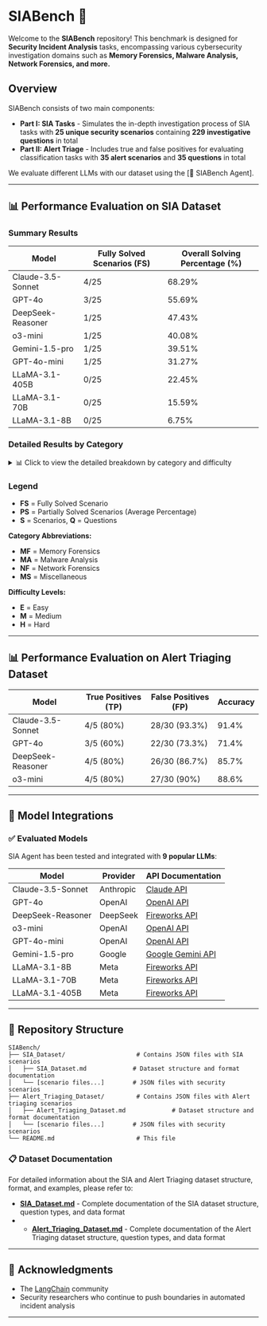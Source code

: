 # SIABench 🚀

Welcome to the **SIABench** repository! This benchmark is designed for **Security Incident Analysis** tasks, encompassing various cybersecurity investigation domains such as **Memory Forensics, Malware Analysis, Network Forensics, and more.**

## Overview

SIABench consists of two main components:

- **Part I: SIA Tasks** - Simulates the in-depth investigation process of SIA tasks with **25 unique security scenarios** containing **229 investigative questions** in total
- **Part II: Alert Triage** - Includes true and false positives for evaluating classification tasks with **35 alert scenarios** and **35 questions** in total

We evaluate different LLMs with our dataset using the [🤖 SIABench Agent].

---

## 📊 Performance Evaluation on SIA Dataset

### Summary Results

| Model | Fully Solved Scenarios (FS) | Overall Solving Percentage (%) |
|-------|-----------------------------|---------------------------------|
| Claude-3.5-Sonnet | 4/25 | 68.29% |
| GPT-4o | 3/25 | 55.69% |
| DeepSeek-Reasoner | 1/25 | 47.43% |
| o3-mini | 1/25 | 40.08% |
| Gemini-1.5-pro | 1/25 | 39.51% |
| GPT-4o-mini | 1/25 | 31.27% |
| LLaMA-3.1-405B | 0/25 | 22.45% |
| LLaMA-3.1-70B | 0/25 | 15.59% |
| LLaMA-3.1-8B | 0/25 | 6.75% |

### Detailed Results by Category

<details>
<summary>📊 Click to view the detailed breakdown by category and difficulty</summary>

| Model | MF-E (4S, 29Q) | MF-M (2S, 16Q) | MF-H (1S, 15Q) | MA-E (2S, 11Q) | MA-M (3S, 23Q) | MA-H (1S, 12Q) | NF-E (3S, 25Q) | NF-M (4S, 52Q) | NF-H (1S, 10Q) | MS-E (3S, 25Q) | MS-M (1S, 11Q) | 🌟**Overall** |
|-------|----------------|----------------|----------------|----------------|----------------|----------------|----------------|----------------|----------------|----------------|----------------|----------------|
| **Claude-3.5-Sonnet** | **1/4** (76.73%) | **0/2** (65.00%) | **0/1** (53.33%) | **1/2** (80.00%) | **1/3** (78.97%) | **0/1** (16.67%) | **0/3** (82.98%) | **0/4** (60.05%) | **0/1** (60.00%) | **1/3** (83.33%) | **0/1** (72.72%) | **4/25 (68.29%)** |
| **GPT-4o** | **1/4** (61.47%) | **0/2** (60.00%) | **0/1** (33.33%) | **1/2** (80.00%) | **0/3** (58.97%) | **0/1** (16.67%) | **0/3** (64.05%) | **0/4** (43.17%) | **0/1** (40.00%) | **1/3** (84.72%) | **0/1** (36.36%) | **3/25 (55.69%)** |
| **DeepSeek-Reasoner** | **0/4** (50.88%) | **0/2** (38.33%) | **0/1** (26.67%) | **1/2** (70.00%) | **0/3** (48.71%) | **0/1** (33.33%) | **0/3** (70.12%) | **0/4** (36.29%) | **0/1** (30.00%) | **0/3** (61.67%) | **0/1** (36.36%) | **1/25 (47.43%)** |
| **o3-mini** | **0/4** (31.24%) | **0/2** (15.00%) | **0/1** (13.33%) | **0/2** (53.33%) | **0/3** (25.13%) | **0/1** (25.00%) | **0/3** (72.14%) | **0/4** (41.90%) | **0/1** (40.00%) | **1/3** (63.89%) | **0/1** (36.36%) | **1/25 (40.08%)** |
| **Gemini-1.5-pro** | **0/4** (33.81%) | **0/2** (31.67%) | **0/1** (6.67%) | **0/2** (73.33%) | **0/3** (25.13%) | **0/1** (16.67%) | **0/3** (62.98%) | **0/4** (31.79%) | **0/1** (20.00%) | **1/3** (72.22%) | **0/1** (45.45%) | **1/25 (39.51%)** |
| **GPT-4o-mini** | **0/4** (33.14%) | **0/2** (18.33%) | **0/1** (0.00%) | **0/2** (73.33%) | **0/3** (18.46%) | **0/1** (16.67%) | **0/3** (29.29%) | **0/4** (26.50%) | **0/1** (20.00%) | **1/3** (58.33%) | **0/1** (36.36%) | **1/25 (31.27%)** |
| **LLaMA-3.1-405B** | **0/4** (24.09%) | **0/2** (5.00%) | **0/1** (0.00%) | **0/2** (43.33%) | **0/3** (10.26%) | **0/1** (16.67%) | **0/3** (32.38%) | **0/4** (19.07%) | **0/1** (10.00%) | **0/3** (53.33%) | **0/1** (0.00%) | **0/25 (22.45%)** |
| **LLaMA-3.1-70B** | **0/4** (14.09%) | **0/2** (0.00%) | **0/1** (0.00%) | **0/2** (26.67%) | **0/3** (6.67%) | **0/1** (8.33%) | **0/3** (17.50%) | **0/4** (15.60%) | **0/1** (0.00%) | **0/3** (47.78%) | **0/1** (9.09%) | **0/25 (15.59%)** |
| **LLaMA-3.1-8B** | **0/4** (2.20%) | **0/2** (0.00%) | **0/1** (0.00%) | **0/2** (25.00%) | **0/3** (0.00%) | **0/1** (0.00%) | **0/3** (8.33%) | **0/4** (0.00%) | **0/1** (0.00%) | **0/3** (27.50%) | **0/1** (9.09%) | **0/25 (6.75%)** |

</details>

### Legend

- **FS** = Fully Solved Scenario
- **PS** = Partially Solved Scenarios (Average Percentage)
- **S** = Scenarios, **Q** = Questions

**Category Abbreviations:**
- **MF** = Memory Forensics
- **MA** = Malware Analysis
- **NF** = Network Forensics
- **MS** = Miscellaneous

**Difficulty Levels:**
- **E** = Easy
- **M** = Medium
- **H** = Hard

---

## 📊 Performance Evaluation on Alert Triaging Dataset

| Model | True Positives (TP) | False Positives (FP) | Accuracy |
|-------|---------------------|----------------------|----------|
| Claude-3.5-Sonnet | 4/5 (80%) | 28/30 (93.3%) | 91.4% |
| GPT-4o | 3/5 (60%) | 22/30 (73.3%) | 71.4% |
| DeepSeek-Reasoner | 4/5 (80%) | 26/30 (86.7%) | 85.7% |
| o3-mini | 4/5 (80%) | 27/30 (90%) | 88.6% |

---

## 🧠 Model Integrations

### ✅ Evaluated Models

SIA Agent has been tested and integrated with **9 popular LLMs**:

| Model | Provider | API Documentation |
|-------|----------|-------------------|
| Claude-3.5-Sonnet | Anthropic | [Claude API](https://docs.anthropic.com/en/docs/about-claude/models/all-models) |
| GPT-4o | OpenAI | [OpenAI API](https://platform.openai.com/docs/overview) |
| DeepSeek-Reasoner | DeepSeek | [Fireworks API](https://fireworks.ai/models) |
| o3-mini | OpenAI | [OpenAI API](https://platform.openai.com/docs/overview) |
| GPT-4o-mini | OpenAI | [OpenAI API](https://platform.openai.com/docs/overview) |
| Gemini-1.5-pro | Google | [Google Gemini API](https://ai.google.dev/) |
| LLaMA-3.1-8B | Meta | [Fireworks API](https://fireworks.ai/models) |
| LLaMA-3.1-70B | Meta | [Fireworks API](https://fireworks.ai/models) |
| LLaMA-3.1-405B | Meta | [Fireworks API](https://fireworks.ai/models) |

---

## 📂 Repository Structure

```plaintext
SIABench/
├── SIA_Dataset/                    # Contains JSON files with SIA scenarios
│   ├── SIA_Dataset.md             # Dataset structure and format documentation
│   └── [scenario files...]        # JSON files with security scenarios
├── Alert_Triaging_Dataset/         # Contains JSON files with Alert triaging scenarios
│   ├── Alert_Triaging_Dataset.md             # Dataset structure and format documentation
│   └── [scenario files...]        # JSON files with security scenarios
└── README.md                       # This file
```

### 📋 Dataset Documentation

For detailed information about the SIA and Alert Triaging dataset structure, format, and examples, please refer to:
- **[SIA_Dataset.md](./SIA_Dataset/SIA_Dataset.md)** - Complete documentation of the SIA dataset structure, question types, and data format
- - **[Alert_Triaging_Dataset.md](./Alert_Triaging_Dataset/Alert_Triaging_Dataset.md)** - Complete documentation of the Alert Triaging dataset structure, question types, and data format

---

## 🌟 Acknowledgments

- The [LangChain](https://www.langchain.com/) community
- Security researchers who continue to push boundaries in automated incident analysis

---